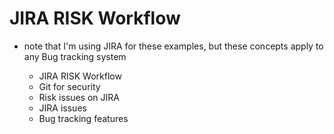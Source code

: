 # JIRA RISK Workflow


- note that I'm using JIRA for these examples, but these concepts apply to any Bug tracking system

  - JIRA RISK Workflow
  - Git for security
  - Risk issues on JIRA
  - JIRA issues
  - Bug tracking features
